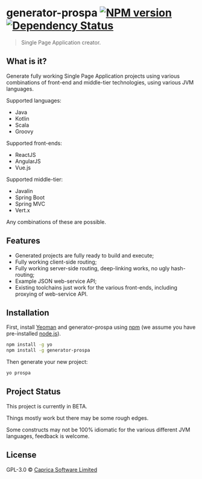 # generator-prospa [![NPM version][npm-image]][npm-url] [![Dependency Status][daviddm-image]][daviddm-url]
> Single Page Application creator.

## What is it?

Generate fully working Single Page Application projects using various combinations of front-end and middle-tier
technologies, using various JVM languages.

Supported languages:

 * Java
 * Kotlin
 * Scala
 * Groovy

Supported front-ends:

 * ReactJS
 * AngularJS
 * Vue.js

Supported middle-tier:

 * Javalin
 * Spring Boot
 * Spring MVC
 * Vert.x

Any combinations of these are possible.

## Features

 * Generated projects are fully ready to build and execute;
 * Fully working client-side routing;
 * Fully working server-side routing, deep-linking works, no ugly hash-routing;
 * Example JSON web-service API;
 * Existing toolchains just work for the various front-ends, including proxying of web-service API.

## Installation

First, install [Yeoman](http://yeoman.io) and generator-prospa using [npm](https://www.npmjs.com/) (we assume you have pre-installed [node.js](https://nodejs.org/)).

```bash
npm install -g yo
npm install -g generator-prospa
```

Then generate your new project:

```bash
yo prospa
```

## Project Status

This project is currently in BETA.

Things mostly work but there may be some rough edges.

Some constructs may not be 100% idiomatic for the various different JVM languages, feedback is welcome.

## License

GPL-3.0 © [Caprica Software Limited](http://capricasoftware.co.uk)

[npm-image]: https://badge.fury.io/js/generator-prospa.svg
[npm-url]: https://npmjs.org/package/generator-prospa
[travis-image]: https://travis-ci.org/caprica/generator-prospa.svg?branch=master
[travis-url]: https://travis-ci.org/caprica/generator-prospa
[daviddm-image]: https://david-dm.org/caprica/generator-prospa.svg?theme=shields.io
[daviddm-url]: https://david-dm.org/caprica/generator-prospa
